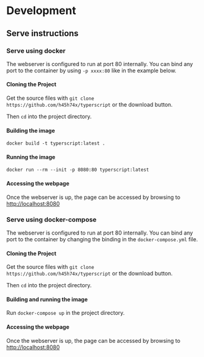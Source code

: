 # Development

## Serve instructions

### Serve using docker

The webserver is configured to run at port 80 internally.
You can bind any port to the container by using `-p xxxx:80` like in the example below.

#### Cloning the Project
Get the source files with `git clone https://github.com/h45h74x/typerscript` or the download button.

Then `cd` into the project directory.

#### Building the image
`docker build -t typerscript:latest .`

#### Running the image
`docker run --rm --init -p 8080:80 typerscript:latest`

#### Accessing the webpage
Once the webserver is up, the page can be accessed by browsing to [http://localhost:8080](http://localhost:8080)


### Serve using docker-compose

The webserver is configured to run at port 80 internally.
You can bind any port to the container by changing the binding in the `docker-compose.yml` file.

#### Cloning the Project
Get the source files with `git clone https://github.com/h45h74x/typerscript` or the download button.

Then `cd` into the project directory.

#### Building and running the image
Run `docker-compose up` in the project directory.

#### Accessing the webpage
Once the webserver is up, the page can be accessed by browsing to [http://localhost:8080](http://localhost:8080)

